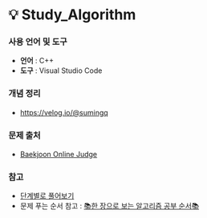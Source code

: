 # 💡 Study_Algorithm

### 사용 언어 및 도구
- **언어** : C++
- **도구** : Visual Studio Code
ㅤ

### 개념 정리
- https://velog.io/@sumingq
ㅤ
  
### 문제 출처
- [Baekjoon Online Judge](https://www.acmicpc.net/)
ㅤ

### 참고
- [단계별로 풀어보기](https://www.acmicpc.net/step)
- 문제 푸는 순서 참고 : [📚한 장으로 보는 알고리즘 공부 순서📚](https://velog.io/@ngngs/%ED%95%9C-%EC%9E%A5%EC%9C%BC%EB%A1%9C-%EB%B3%B4%EB%8A%94-%EC%95%8C%EA%B3%A0%EB%A6%AC%EC%A6%98)
